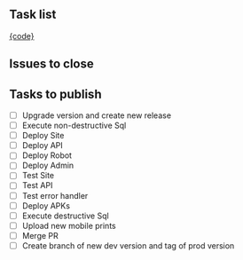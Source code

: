 ## Task list

[{code}](https://github.com/darakeon/dfm/blob/main/docs/RELEASES.md#{code})

## Issues to close

<!-- Put a list of issues that will be closed -->

## Tasks to publish

- [ ] Upgrade version and create new release
- [ ] Execute non-destructive Sql
- [ ] Deploy Site
- [ ] Deploy API
- [ ] Deploy Robot
- [ ] Deploy Admin
- [ ] Test Site
- [ ] Test API
- [ ] Test error handler
- [ ] Deploy APKs
- [ ] Execute destructive Sql
- [ ] Upload new mobile prints
- [ ] Merge PR
- [ ] Create branch of new dev version and tag of prod version
